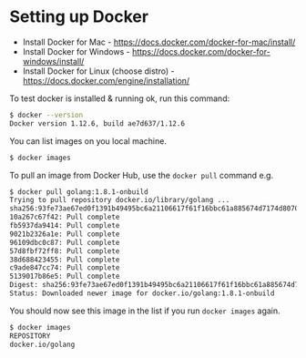 # Setting up Docker

* Install Docker for Mac - https://docs.docker.com/docker-for-mac/install/
* Install Docker for Windows - https://docs.docker.com/docker-for-windows/install/
* Install Docker for Linux (choose distro) - https://docs.docker.com/engine/installation/

To test docker is installed & running ok, run this command:

```bash
$ docker --version
Docker version 1.12.6, build ae7d637/1.12.6
```

You can list images on you local machine.

```bash
$ docker images
```

To pull an image from Docker Hub, use the `docker pull` command e.g.

```bash
$ docker pull golang:1.8.1-onbuild
Trying to pull repository docker.io/library/golang ... 
sha256:93fe73ae67ed0f1391b49495bc6a21106617f61f16bbc61a885674d7174d8070: Pulling from docker.io/library/golang
10a267c67f42: Pull complete 
fb5937da9414: Pull complete 
9021b2326a1e: Pull complete 
96109dbc0c87: Pull complete 
57d8fbf72ff8: Pull complete 
38d688423455: Pull complete 
c9ade847cc74: Pull complete 
5139017b86e5: Pull complete 
Digest: sha256:93fe73ae67ed0f1391b49495bc6a21106617f61f16bbc61a885674d7174d8070
Status: Downloaded newer image for docker.io/golang:1.8.1-onbuild
```

You should now see this image in the list if you run `docker images` again.

```bash
$ docker images
REPOSITORY                                                               TAG                                             IMAGE ID            CREATED             SIZE
docker.io/golang                                                         1.8.1-onbuild                                   3064d3aa065d        3 weeks ago         702.8 MB
```
